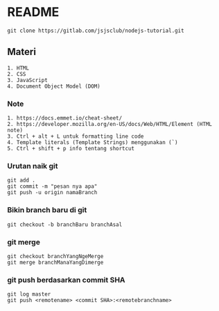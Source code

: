 # README 

```
git clone https://gitlab.com/jsjsclub/nodejs-tutorial.git
```

## Materi
```
1. HTML
2. CSS
3. JavaScript
4. Document Object Model (DOM)
```

### Note
```
1. https://docs.emmet.io/cheat-sheet/
2. https://developer.mozilla.org/en-US/docs/Web/HTML/Element (HTML note)
3. Ctrl + alt + L untuk formatting line code
4. Template literals (Template Strings) menggunakan (`)
5. Ctrl + shift + p info tentang shortcut
```

### Urutan naik git
```git
git add .
git commit -m "pesan nya apa"
git push -u origin namaBranch
```

### Bikin branch baru di git
```
git checkout -b branchBaru branchAsal
```

### git merge
```
git checkout branchYangNgeMerge
git merge branchManaYangDimerge
```

### git push berdasarkan commit SHA
```
git log master
git push <remotename> <commit SHA>:<remotebranchname>
```
